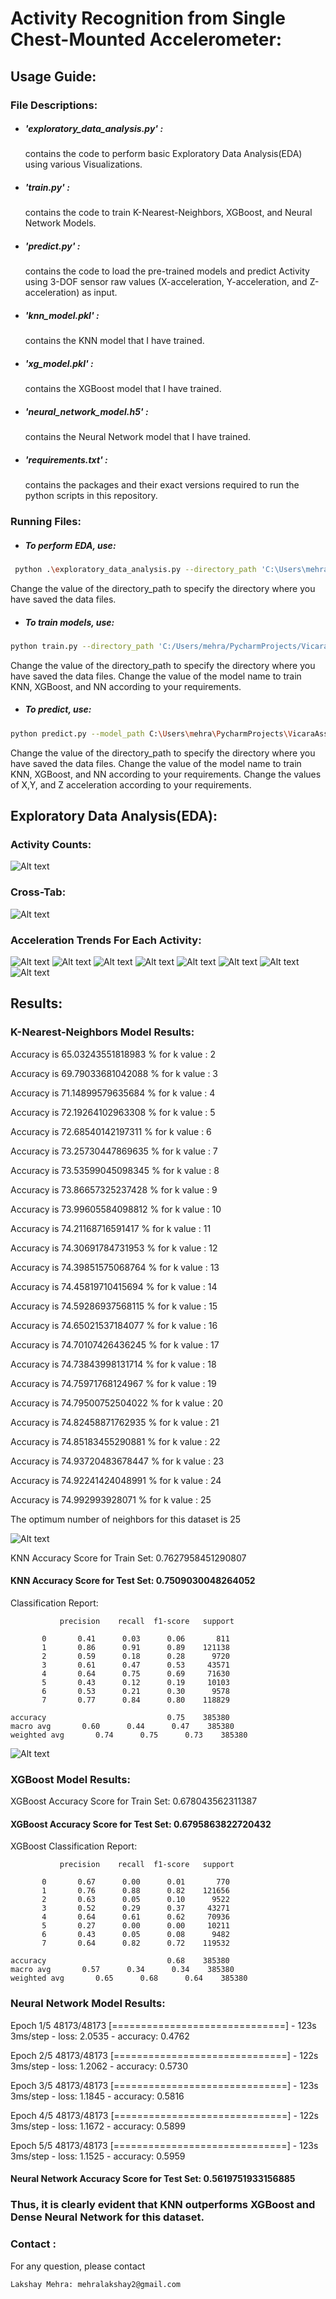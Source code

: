 # Activity Recognition from Single Chest-Mounted Accelerometer:

## Usage Guide:

### File Descriptions:

* ##### 'exploratory_data_analysis.py' :
    contains the code to perform basic Exploratory Data Analysis(EDA) using various Visualizations.

* ##### 'train.py' :
    contains the code to train K-Nearest-Neighbors, XGBoost, and Neural Network Models.

* ##### 'predict.py' :
    contains the code to load the pre-trained models and predict Activity using 3-DOF sensor raw values (X-acceleration, Y-acceleration, and Z-acceleration) as input. 

* ##### 'knn_model.pkl' :
    contains the KNN model that I have trained. 

* ##### 'xg_model.pkl' :
    contains the XGBoost model that I have trained. 
  
* ##### 'neural_network_model.h5' :
    contains the Neural Network model that I have trained. 

* ##### 'requirements.txt' :
    contains the packages and their exact versions required to run the python scripts in this repository. 

### Running Files:

* ##### To perform EDA, use:
```bash
 python .\exploratory_data_analysis.py --directory_path 'C:\Users\mehra\PycharmProjects\VicaraAssignment\Activity Recognition from Single Chest-Mounted Accelerometer\Activity Recognition from Single Chest-Mounted Accelerometer'
```
Change the value of the directory_path to specify the directory where you have saved the data files.

* ##### To train models, use:
```bash
python train.py --directory_path 'C:/Users/mehra/PycharmProjects/VicaraAssignment/Activity Recognition from Single Chest-Mounted Accelerometer/Activity Recognition from Single Chest-Mounted Accelerometer' --model_name 'knn'
```
Change the value of the directory_path to specify the directory where you have saved the data files.
Change the value of the model name to train KNN, XGBoost, and NN according to your requirements.

* ##### To predict, use:
```bash
python predict.py --model_path C:\Users\mehra\PycharmProjects\VicaraAssignment\neural_network_model.h5 --model_name 'neural_network' --x_acc 2145 --y_acc 2336 --z_acc 1947
```
Change the value of the directory_path to specify the directory where you have saved the data files.
Change the value of the model name to train KNN, XGBoost, and NN according to your requirements.
Change the values of X,Y, and Z acceleration according to your requirements.

## Exploratory Data Analysis(EDA):

### Activity Counts:
![Alt text](Figure_5.png?raw=true "Figure_5")

### Cross-Tab:
![Alt text](Figure_6.png?raw=true "Figure_6")

### Acceleration Trends For Each Activity:
![Alt text](Figure_7.png?raw=true "Figure_7")
![Alt text](Figure_8.png?raw=true "Figure_8")
![Alt text](Figure_9.png?raw=true "Figure_9")
![Alt text](Figure_10.png?raw=true "Figure_10")
![Alt text](Figure_11.png?raw=true "Figure_11")
![Alt text](Figure_12.png?raw=true "Figure_12")
![Alt text](Figure_13.png?raw=true "Figure_13")
![Alt text](Figure_14.png?raw=true "Figure_14")

## Results:

### K-Nearest-Neighbors Model Results:

Accuracy is  65.03243551818983 % for k value :  2

Accuracy is  69.79033681042088 % for k value :  3

Accuracy is  71.14899579635684 % for k value :  4

Accuracy is  72.19264102963308 % for k value :  5

Accuracy is  72.68540142197311 % for k value :  6

Accuracy is  73.25730447869635 % for k value :  7

Accuracy is  73.53599045098345 % for k value :  8

Accuracy is  73.86657325237428 % for k value :  9

Accuracy is  73.99605584098812 % for k value :  10

Accuracy is  74.21168716591417 % for k value :  11

Accuracy is  74.30691784731953 % for k value :  12

Accuracy is  74.39851575068764 % for k value :  13

Accuracy is  74.45819710415694 % for k value :  14

Accuracy is  74.59286937568115 % for k value :  15

Accuracy is  74.65021537184077 % for k value :  16

Accuracy is  74.70107426436245 % for k value :  17

Accuracy is  74.73843998131714 % for k value :  18

Accuracy is  74.75971768124967 % for k value :  19

Accuracy is  74.79500752504022 % for k value :  20

Accuracy is  74.82458871762935 % for k value :  21

Accuracy is  74.85183455290881 % for k value :  22

Accuracy is  74.93720483678447 % for k value :  23

Accuracy is  74.92241424048991 % for k value :  24

Accuracy is  74.992993928071 % for k value :  25

The optimum number of neighbors for this dataset is  25

![Alt text](Figure_1.png?raw=true "Figure_1")

KNN Accuracy Score for Train Set:  0.7627958451290807

#### KNN Accuracy Score for Test Set:  0.7509030048264052

Classification Report: 

               precision    recall  f1-score   support

           0       0.41      0.03      0.06       811
           1       0.86      0.91      0.89    121138
           2       0.59      0.18      0.28      9720
           3       0.61      0.47      0.53     43571
           4       0.64      0.75      0.69     71630
           5       0.43      0.12      0.19     10103
           6       0.53      0.21      0.30      9578
           7       0.77      0.84      0.80    118829

    accuracy                           0.75    385380
    macro avg       0.60      0.44      0.47    385380
    weighted avg       0.74      0.75      0.73    385380

![Alt text](Figure_2.png?raw=true "Figure_2")


### XGBoost Model Results:

XGBoost Accuracy Score for Train Set:  0.678043562311387

#### XGBoost Accuracy Score for Test Set:  0.6795863822720432

XGBoost Classification Report:

               precision    recall  f1-score   support

           0       0.67      0.00      0.01       770
           1       0.76      0.88      0.82    121656
           2       0.63      0.05      0.10      9522
           3       0.52      0.29      0.37     43271
           4       0.64      0.61      0.62     70936
           5       0.27      0.00      0.00     10211
           6       0.43      0.05      0.08      9482
           7       0.64      0.82      0.72    119532

    accuracy                           0.68    385380
    macro avg       0.57      0.34      0.34    385380
    weighted avg       0.65      0.68      0.64    385380

### Neural Network Model Results:

Epoch 1/5
48173/48173 [==============================] - 123s 3ms/step - loss: 2.0535 - accuracy: 0.4762

Epoch 2/5
48173/48173 [==============================] - 122s 3ms/step - loss: 1.2062 - accuracy: 0.5730

Epoch 3/5
48173/48173 [==============================] - 123s 3ms/step - loss: 1.1845 - accuracy: 0.5816

Epoch 4/5
48173/48173 [==============================] - 122s 3ms/step - loss: 1.1672 - accuracy: 0.5899

Epoch 5/5
48173/48173 [==============================] - 123s 3ms/step - loss: 1.1525 - accuracy: 0.5959

#### Neural Network Accuracy Score for Test Set: 0.5619751933156885

### Thus, it is clearly evident that KNN outperforms XGBoost and Dense Neural Network for this dataset.
### Contact :
For any question, please contact
```
Lakshay Mehra: mehralakshay2@gmail.com
```

